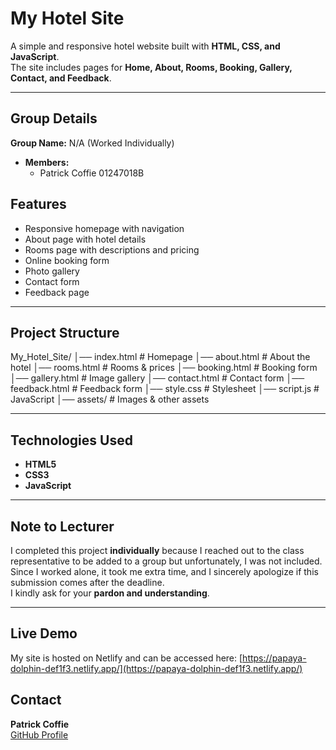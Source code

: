 # My Hotel Site 

A simple and responsive hotel website built with **HTML, CSS, and JavaScript**.  
The site includes pages for **Home, About, Rooms, Booking, Gallery, Contact, and Feedback**.

---

##  Group Details 
**Group Name:** N/A (Worked Individually)
- **Members:**
  - Patrick Coffie  01247018B

## Features
- Responsive homepage with navigation
- About page with hotel details
- Rooms page with descriptions and pricing
- Online booking form
- Photo gallery
- Contact form
- Feedback page

---

## Project Structure
My_Hotel_Site/
│── index.html # Homepage
│── about.html # About the hotel
│── rooms.html # Rooms & prices
│── booking.html # Booking form
│── gallery.html # Image gallery
│── contact.html # Contact form
│── feedback.html # Feedback form
│── style.css # Stylesheet
│── script.js # JavaScript
│── assets/ # Images & other assets


---

## Technologies Used
- **HTML5**
- **CSS3**
- **JavaScript**

---

## Note to Lecturer
I completed this project **individually** because I reached out to the class representative to be added to a group but unfortunately, I was not included.  
Since I worked alone, it took me extra time, and I sincerely apologize if this submission comes after the deadline.  
I kindly ask for your **pardon and understanding**.  

---

## Live Demo 
My site is hosted on Netlify and can be accessed here: [https://papaya-dolphin-def1f3.netlify.app/](https://papaya-dolphin-def1f3.netlify.app/)


## Contact
**Patrick Coffie**  
[GitHub Profile](https://github.com/PatrickCoffie)

